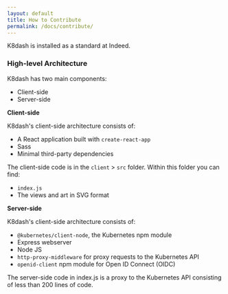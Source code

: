 ```yaml
---
layout: default
title: How to Contribute
permalink: /docs/contribute/
---
```


K8dash is installed as a standard at Indeed. 

### High-level Architecture

K8dash has two main components: 

* Client-side
* Server-side

**Client-side**

K8dash's client-side architecture consists of: 

* A React application built with `create-react-app`
* Sass
* Minimal third-party dependencies

The client-side code is in the `client` &gt; `src` folder. 
Within this folder you can find: 
* `index.js` 
* The views and art in SVG format 

**Server-side**

K8dash's client-side architecture consists of: 

* `@kubernetes/client-node`, the Kubernetes npm module
* Express webserver
* Node JS
* `http-proxy-middleware` for proxy requests to the Kubernetes API
* `openid-client` npm module for Open ID Connect (OIDC)

The server-side code in index.js is a proxy to the Kubernetes API consisting of less than 200 lines of code. 
